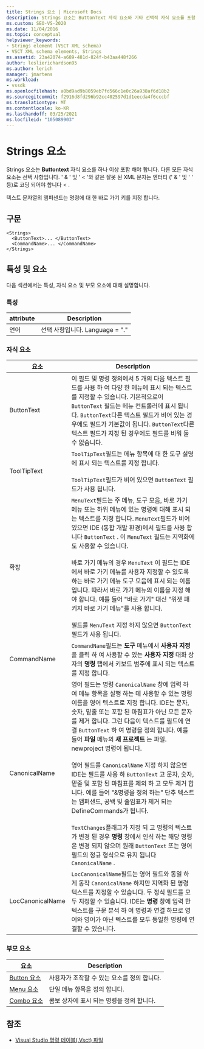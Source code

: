 ```yaml
---
title: Strings 요소 | Microsoft Docs
description: Strings 요소는 ButtonText 자식 요소와 기타 선택적 자식 요소를 포함 합니다. 텍스트 문자열의 앰퍼샌드는 바로 가기 키를 지정 합니다.
ms.custom: SEO-VS-2020
ms.date: 11/04/2016
ms.topic: conceptual
helpviewer_keywords:
- Strings element (VSCT XML schema)
- VSCT XML schema elements, Strings
ms.assetid: 23a42074-a689-481d-824f-b43aa448f266
author: leslierichardson95
ms.author: lerich
manager: jmartens
ms.workload:
- vssdk
ms.openlocfilehash: a0bd9ad9b8059eb7fd566c1e0c26a938af6d18b2
ms.sourcegitcommit: f2916d8fd296b92cc402597d1d1eecda4f6cccbf
ms.translationtype: MT
ms.contentlocale: ko-KR
ms.lasthandoff: 03/25/2021
ms.locfileid: "105089903"
---
```

# <a name="strings-element"></a>Strings 요소
Strings 요소는 **Buttontext** 자식 요소를 하나 이상 포함 해야 합니다. 다른 모든 자식 요소는 선택 사항입니다. ' & ' 및 ' < '와 같은 잘못 된 XML 문자는 엔터티 (' &amp; ' 및 ' ' 등)로 코딩 되어야 합니다 &lt; .

 텍스트 문자열의 앰퍼샌드는 명령에 대 한 바로 가기 키를 지정 합니다.

## <a name="syntax"></a>구문

```
<Strings>
  <ButtonText>... </ButtonText>
  <CommandName>... </CommandName>
</Strings>
```

## <a name="attributes-and-elements"></a>특성 및 요소
 다음 섹션에서는 특성, 자식 요소 및 부모 요소에 대해 설명합니다.

### <a name="attributes"></a>특성

|attribute|Description|
|---------------|-----------------|
|언어|선택 사항입니다. Language = "."|

### <a name="child-elements"></a>자식 요소

|요소|Description|
|-------------|-----------------|
|ButtonText|이 필드 및 명령 정의에서 5 개의 다음 텍스트 필드를 사용 하 여 다양 한 메뉴에 표시 되는 텍스트를 지정할 수 있습니다. 기본적으로이 `ButtonText` 필드는 메뉴 컨트롤러에 표시 됩니다. `ButtonText`다른 텍스트 필드가 비어 있는 경우에도 필드가 기본값이 됩니다. `ButtonText`다른 텍스트 필드가 지정 된 경우에도 필드를 비워 둘 수 없습니다.|
|ToolTipText|`ToolTipText`필드는 메뉴 항목에 대 한 도구 설명에 표시 되는 텍스트를 지정 합니다.<br /><br /> `ToolTipText`필드가 비어 있으면 `ButtonText` 필드가 사용 됩니다.|
|확장|`MenuText`필드는 주 메뉴, 도구 모음, 바로 가기 메뉴 또는 하위 메뉴에 있는 명령에 대해 표시 되는 텍스트를 지정 합니다. `MenuText`필드가 비어 있으면 IDE (통합 개발 환경)에서 필드를 사용 합니다 `ButtonText` . 이 `MenuText` 필드는 지역화에도 사용할 수 있습니다.<br /><br /> 바로 가기 메뉴의 경우 `MenuText` 이 필드는 IDE에서 바로 가기 메뉴를 사용자 지정할 수 있도록 하는 바로 가기 메뉴 도구 모음에 표시 되는 이름입니다. 따라서 바로 가기 메뉴의 이름을 지정 해야 합니다. 예를 들어 "바로 가기" 대신 "위젯 패키지 바로 가기 메뉴"를 사용 합니다.<br /><br /> 필드를 `MenuText` 지정 하지 않으면 `ButtonText` 필드가 사용 됩니다.|
|CommandName|`CommandName`필드는 **도구** 메뉴에서 **사용자 지정** 을 클릭 하 여 사용할 수 있는 **사용자 지정** 대화 상자의 **명령** 탭에서 키보드 범주에 표시 되는 텍스트를 지정 합니다.|
|CanonicalName|영어 필드는 명령 `CanonicalName` 창에 입력 하 여 메뉴 항목을 실행 하는 데 사용할 수  있는 명령 이름을 영어 텍스트로 지정 합니다. IDE는 문자, 숫자, 밑줄 또는 포함 된 마침표가 아닌 모든 문자를 제거 합니다. 그런 다음이 텍스트를 필드에 연결 `ButtonText` 하 여 명령을 정의 합니다. 예를 들어 **파일** 메뉴의 **새 프로젝트** 는 파일. newproject 명령이 됩니다.<br /><br /> 영어 필드를 `CanonicalName` 지정 하지 않으면 IDE는 필드를 사용 하 `ButtonText` 고 문자, 숫자, 밑줄 및 포함 된 마침표를 제외 하 고 모두 제거 합니다. 예를 들어 "&명령을 정의 하는" 단추 텍스트는 앰퍼샌드, 공백 및 줄임표가 제거 되는 DefineCommands가 됩니다.<br /><br /> `TextChanges`플래그가 지정 되 고 명령의 텍스트가 변경 된 경우 **명령** 창에서 인식 하는 해당 명령은 변경 되지 않으며 원래 `ButtonText` 또는 영어 필드의 정규 형식으로 유지 됩니다 `CanonicalName` .|
|LocCanonicalName|`LocCanonicalName`필드는 영어 필드와 동일 하 게 동작 `CanonicalName` 하지만 지역화 된 명령 텍스트를 지정할 수 있습니다. 두 정식 필드를 모두 지정할 수 있습니다. IDE는 **명령** 창에 입력 한 텍스트를 구문 분석 하 여 명령과 연결 하므로 영어와 영어가 아닌 텍스트를 모두 동일한 명령에 연결할 수 있습니다.|

### <a name="parent-elements"></a>부모 요소

|요소|Description|
|-------------|-----------------|
|[Button 요소](../extensibility/button-element.md)|사용자가 조작할 수 있는 요소를 정의 합니다.|
|[Menu 요소](../extensibility/menu-element.md)|단일 메뉴 항목을 정의 합니다.|
|[Combo 요소](../extensibility/combo-element.md)|콤보 상자에 표시 되는 명령을 정의 합니다.|

## <a name="see-also"></a>참조
- [Visual Studio 명령 테이블(.Vsct) 파일](../extensibility/internals/visual-studio-command-table-dot-vsct-files.md)
